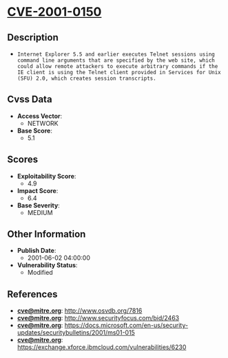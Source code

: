 
# [CVE-2001-0150](http://www.osvdb.org/7816)

## Description

- `Internet Explorer 5.5 and earlier executes Telnet sessions using command line arguments that are specified by the web site, which could allow remote attackers to execute arbitrary commands if the IE client is using the Telnet client provided in Services for Unix (SFU) 2.0, which creates session transcripts.`

## Cvss Data

- **Access Vector**:
  - NETWORK
- **Base Score**:
  - 5.1

## Scores

- **Exploitability Score**:
  - 4.9
- **Impact Score**:
  - 6.4
- **Base Severity**:
  - MEDIUM

## Other Information

- **Publish Date**:
  - 2001-06-02 04:00:00
- **Vulnerability Status**:
  - Modified

## References

- **cve@mitre.org**: http://www.osvdb.org/7816
- **cve@mitre.org**: http://www.securityfocus.com/bid/2463
- **cve@mitre.org**: https://docs.microsoft.com/en-us/security-updates/securitybulletins/2001/ms01-015
- **cve@mitre.org**: https://exchange.xforce.ibmcloud.com/vulnerabilities/6230

